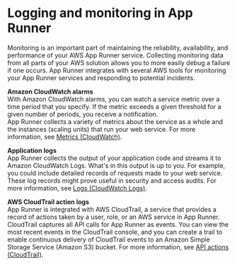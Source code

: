# Logging and monitoring in App Runner<a name="security-monitoring"></a>

Monitoring is an important part of maintaining the reliability, availability, and performance of your AWS App Runner service\. Collecting monitoring data from all parts of your AWS solution allows you to more easily debug a failure if one occurs\. App Runner integrates with several AWS tools for monitoring your App Runner services and responding to potential incidents\.

**Amazon CloudWatch alarms**  
With Amazon CloudWatch alarms, you can watch a service metric over a time period that you specify\. If the metric exceeds a given threshold for a given number of periods, you receive a notification\.  
App Runner collects a variety of metrics about the service as a whole and the instances \(scaling units\) that run your web service\. For more information, see [Metrics \(CloudWatch\)](monitor-cw.md)\.

**Application logs**  
App Runner collects the output of your application code and streams it to Amazon CloudWatch Logs\. What's in this output is up to you\. For example, you could include detailed records of requests made to your web service\. These log records might prove useful in security and access audits\. For more information, see [Logs \(CloudWatch Logs\)](monitor-cwl.md)\.

**AWS CloudTrail action logs**  
App Runner is integrated with AWS CloudTrail, a service that provides a record of actions taken by a user, role, or an AWS service in App Runner\. CloudTrail captures all API calls for App Runner as events\. You can view the most recent events in the CloudTrail console, and you can create a trail to enable continuous delivery of CloudTrail events to an Amazon Simple Storage Service \(Amazon S3\) bucket\. For more information, see [API actions \(CloudTrail\)](monitor-ct.md)\.